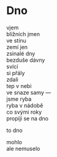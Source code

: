Dno
===

vjem  
bližních jmen  
ve stínu  
zemí jen  
zsinalé dny  
bezduše dávny  
svící  
si přály  
zdali  
tep v nebi  
ve snaze samy —  
jsme ryba  
ryba v nádobě  
co svými roky  
propíjí se na dno

to dno

mohlo  
ale nemuselo


